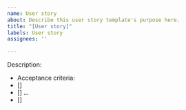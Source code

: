 ```yaml
---
name: User story
about: Describe this user story template's purpose here.
title: "[User story]"
labels: User story
assignees: ''

---
```


Description:

- Acceptance criteria:
- []
- []
...
- []

